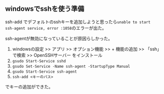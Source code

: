 ## windowsでsshを使う準備

ssh-add でデフォルトのsshキーを追加しようと思ったら`unable to start ssh-agent service, error :1058`のエラーが出た。

ssh-agentが無効になっていることが原因らしかった。

1. windowsの設定 >> アプリ >> オプション機能 >> + 機能の追加 >> 「ssh」で検索 >> OpenSSHサーバー をインストール
2. `gsudo Start-Service sshd`
3. `gsudo Set-Service -Name ssh-agent -StartupType Manual`
4. `gsudo Start-Service ssh-agent`
5. `ssh-add <キーのパス>`

でキーの追加ができた。
